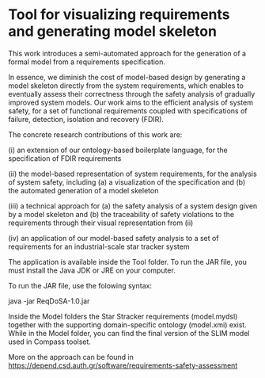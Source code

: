 # Tool for visualizing requirements and generating model skeleton

This work introduces a semi-automated approach for the generation of a formal model from a requirements specification.

In essence, we diminish the cost of model-based design by generating a model skeleton directly from the system requirements, which enables to eventually assess their correctness through the safety analysis of gradually improved system models. Our work aims to the efficient analysis of system safety, for a set of functional requirements coupled with specifications of failure, detection, isolation and recovery (FDIR).

The concrete research contributions of this work are:

(i) an extension of our ontology-based boilerplate language, for the specification of FDIR requirements

(ii) the model-based representation of system requirements, for the analysis of system safety, including (a) a visualization of the specification and (b) the automated generation of a model skeleton

(iii) a technical approach for (a) the safety analysis of a system design given by a model skeleton and (b) the traceability of safety violations to the requirements through their visual representation from (ii)

(iv) an application of our model-based safety analysis to a set of requirements for an industrial-scale star tracker system


The application is available inside the Tool folder. To run the JAR file, you must install the Java JDK or JRE on your computer.

To run the JAR file, use the folowing syntax:

java -jar ReqDoSA-1.0.jar

Inside the Model folders the Star Stracker requirements (model.mydsl) together with the supporting domain-specific ontology (model.xmi) exist. While in the Model folder, you can find the final version of the SLIM model used in Compass toolset.

More on the approach can be found in https://depend.csd.auth.gr/software/requirements-safety-assessment
